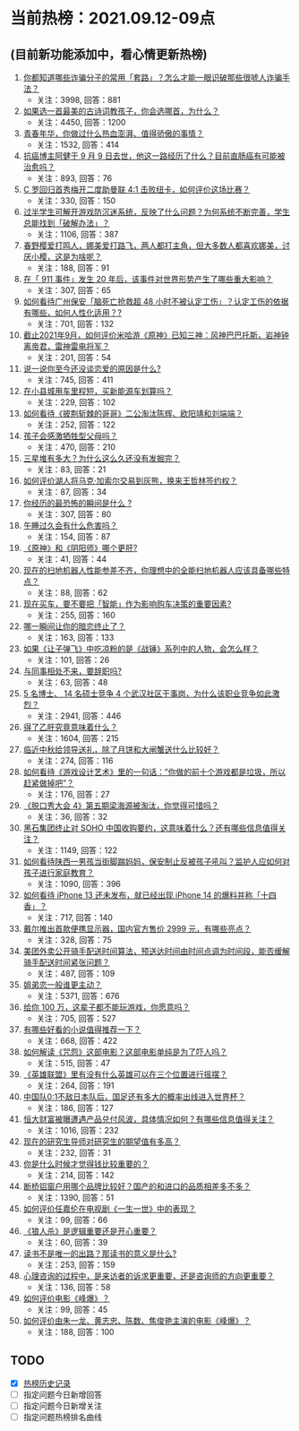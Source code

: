 # 当前热榜：2021.09.12-09点
## (目前新功能添加中，看心情更新热榜)
1. [你都知道哪些诈骗分子的常用「套路」？怎么才能一眼识破那些很唬人诈骗手法？](https://www.zhihu.com/question/485405656)
    * 关注：3998, 回答：881
2. [如果选一首最美的古诗词教孩子，你会选哪首，为什么？](https://www.zhihu.com/question/485281565)
    * 关注：4450, 回答：1200
3. [青春年华，你做过什么热血澎湃、值得骄傲的事情？](https://www.zhihu.com/question/456957044)
    * 关注：1532, 回答：414
4. [抗癌博主阿健于 9 月 9 日去世，他这一路经历了什么？目前直肠癌有可能被治愈吗？](https://www.zhihu.com/question/484299537)
    * 关注：893, 回答：76
5. [C 罗回归首秀梅开二度助曼联 4:1 击败纽卡，如何评价这场比赛？](https://www.zhihu.com/question/486264305)
    * 关注：330, 回答：150
6. [过半学生可解开游戏防沉迷系统，反映了什么问题？为何系统不断完善，学生总能找到「破解办法」？](https://www.zhihu.com/question/485659609)
    * 关注：1106, 回答：387
7. [春野樱爱打鸣人，娜美爱打路飞，两人都打主角，但大多数人都喜欢娜美，讨厌小樱，这是为啥呢？](https://www.zhihu.com/question/384613629)
    * 关注：188, 回答：91
8. [在「 911 事件」发生 20 年后，该事件对世界形势产生了哪些重大影响？](https://www.zhihu.com/question/486100582)
    * 关注：307, 回答：65
9. [如何看待广州保安「脑死亡抢救超 48 小时不被认定工伤」？认定工伤的依据有哪些，如何人性化适用？?](https://www.zhihu.com/question/486131904)
    * 关注：701, 回答：132
10. [截止2021年9月，如何评价米哈游《原神》已知三神：风神巴巴托斯，岩神钟离帝君，雷神雷电将军？](https://www.zhihu.com/question/485877356)
    * 关注：201, 回答：54
11. [说一说你至今还没谈恋爱的原因是什么?](https://www.zhihu.com/question/484257936)
    * 关注：745, 回答：411
12. [在小县城用车里程短，买新能源车划算吗？](https://www.zhihu.com/question/464589825)
    * 关注：229, 回答：102
13. [如何看待《披荆斩棘的哥哥》二公淘汰陈辉、欧阳靖和刘端端？](https://www.zhihu.com/question/485941138)
    * 关注：252, 回答：122
14. [孩子会感激牺牲型父母吗？](https://www.zhihu.com/question/484341697)
    * 关注：470, 回答：210
15. [三星堆有多大？为什么这么久还没有发掘完？](https://www.zhihu.com/question/450341787)
    * 关注：83, 回答：21
16. [如何评价湖人将马克·加索尔交易到灰熊，换来王哲林签约权？](https://www.zhihu.com/question/486100069)
    * 关注：87, 回答：34
17. [你经历的最恐怖的瞬间是什么 ?](https://www.zhihu.com/question/459329916)
    * 关注：307, 回答：80
18. [午睡过久会有什么危害吗？](https://www.zhihu.com/question/485433777)
    * 关注：154, 回答：87
19. [《原神》和《阴阳师》哪个更肝?](https://www.zhihu.com/question/485799182)
    * 关注：41, 回答：44
20. [现在的扫地机器人性能参差不齐，你理想中的全能扫地机器人应该具备哪些特点？](https://www.zhihu.com/question/485938390)
    * 关注：88, 回答：62
21. [现在买车，要不要把「智能」作为影响购车决策的重要因素?](https://www.zhihu.com/question/478413597)
    * 关注：255, 回答：160
22. [哪一瞬间让你的暗恋终止了？](https://www.zhihu.com/question/485396302)
    * 关注：163, 回答：133
23. [如果《让子弹飞》中吃凉粉的是《战锤》系列中的人物，会怎么样？](https://www.zhihu.com/question/484842499)
    * 关注：101, 回答：26
24. [与同事相处不来，要辞职吗?](https://www.zhihu.com/question/484077237)
    * 关注：63, 回答：48
25. [5 名博士、 14 名硕士竞争 4 个武汉社区干事岗，为什么该职业竞争如此激烈？](https://www.zhihu.com/question/485940883)
    * 关注：2941, 回答：446
26. [得了乙肝究竟意味着什么？](https://www.zhihu.com/question/297114516)
    * 关注：1604, 回答：215
27. [临近中秋给领导送礼，除了月饼和大闸蟹送什么比较好？](https://www.zhihu.com/question/484262360)
    * 关注：274, 回答：116
28. [如何看待《游戏设计艺术》里的一句话：”你做的前十个游戏都是垃圾，所以赶紧做掉吧”？](https://www.zhihu.com/question/480158402)
    * 关注：176, 回答：27
29. [《脱口秀大会 4》第五期梁海源被淘汰，你觉得可惜吗？](https://www.zhihu.com/question/485632641)
    * 关注：36, 回答：32
30. [黑石集团终止对 SOHO 中国收购要约，这意味着什么？还有哪些信息值得关注？](https://www.zhihu.com/question/486009653)
    * 关注：1149, 回答：122
31. [如何看待陕西一男孩当街脚踹妈妈，保安制止反被孩子吼叫？监护人应如何对孩子进行家庭教育？](https://www.zhihu.com/question/486099898)
    * 关注：1090, 回答：396
32. [如何看待 iPhone 13 还未发布，就已经出现 iPhone 14 的爆料并称「十四香」？](https://www.zhihu.com/question/485692205)
    * 关注：717, 回答：140
33. [戴尔推出首款便携显示器，国内官方售价 2999 元，有哪些亮点？](https://www.zhihu.com/question/485221872)
    * 关注：328, 回答：75
34. [美团外卖公开骑手配送时间算法，预送达时间由时间点调为时间段，能否缓解骑手配送时间紧张问题？](https://www.zhihu.com/question/485975381)
    * 关注：487, 回答：109
35. [姐弟恋一般谁更主动？](https://www.zhihu.com/question/400714892)
    * 关注：5371, 回答：676
36. [给你 100 万，这辈子都不能玩游戏，你愿意吗？](https://www.zhihu.com/question/484314489)
    * 关注：705, 回答：527
37. [有哪些好看的小说值得推荐一下？](https://www.zhihu.com/question/453658677)
    * 关注：668, 回答：422
38. [如何解读《咒怨》这部电影？这部电影单纯是为了吓人吗？](https://www.zhihu.com/question/273544185)
    * 关注：515, 回答：47
39. [《英雄联盟》里有没有什么英雄可以在三个位置进行摇摆？](https://www.zhihu.com/question/483284960)
    * 关注：264, 回答：191
40. [中国队0:1不敌日本队后，国足还有多大的概率出线进入世界杯？](https://www.zhihu.com/question/485421994)
    * 关注：186, 回答：127
41. [恒大财富被曝遭遇产品兑付风波，具体情况如何？有哪些信息值得关注？](https://www.zhihu.com/question/486032930)
    * 关注：1016, 回答：232
42. [现在的研究生导师对研究生的期望值有多高？](https://www.zhihu.com/question/483235638)
    * 关注：232, 回答：31
43. [你是什么时候才觉得钱比较重要的？](https://www.zhihu.com/question/485331442)
    * 关注：214, 回答：142
44. [断桥铝窗户用哪个品牌比较好？国产的和进口的品质相差多不多？](https://www.zhihu.com/question/20670770)
    * 关注：1390, 回答：51
45. [如何评价任嘉伦在电视剧《一生一世》中的表现？](https://www.zhihu.com/question/484967566)
    * 关注：99, 回答：66
46. [《狼人杀》是逻辑重要还是开心重要？](https://www.zhihu.com/question/485427349)
    * 关注：60, 回答：39
47. [读书不是唯一的出路？那读书的意义是什么?](https://www.zhihu.com/question/485688305)
    * 关注：253, 回答：159
48. [心理咨询的过程中，是来访者的诉求更重要，还是咨询师的方向更重要？](https://www.zhihu.com/question/485456180)
    * 关注：136, 回答：58
49. [如何评价电影《峰爆》？](https://www.zhihu.com/question/486212437)
    * 关注：99, 回答：45
50. [如何评价由朱一龙、黄志忠、陈数、焦俊艳主演的电影《峰爆》？](https://www.zhihu.com/question/456963116)
    * 关注：188, 回答：100
## TODO
* [x] [热榜历史记录](hot_history/AllHot.md)
* [ ] 指定问题今日新增回答
* [ ] 指定问题今日新增关注
* [ ] 指定问题热榜排名曲线
